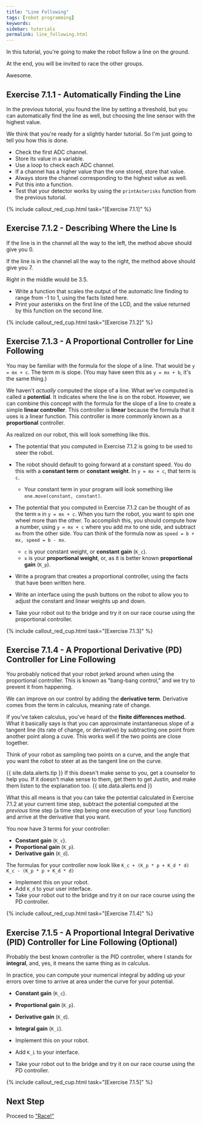 ```yaml
---
title: "Line Following"
tags: [robot programming]
keywords:
sidebar: tutorials
permalink: line_following.html
---
```


In this tutorial, you're going to make the robot follow a line on the ground.

At the end, you will be invited to race the other groups.

Awesome.

## Exercise 7.1.1 - Automatically Finding the Line

In the previous tutorial, you found the line by setting a threshold, but you can automatically find the line as well, but choosing the line sensor with the highest value.

We think that you're ready for a slightly harder tutorial. So I'm just going to tell you how this is done.

- Check the first ADC channel.
- Store its value in a variable.
- Use a loop to check each ADC channel.
- If a channel has a higher value than the one stored, store that value.
- Always store the channel corresponding to the highest value as well.
- Put this into a function.
- Test that your detector works by using the `printAsterisks` function from the previous tutorial.

{% include callout_red_cup.html task="[Exercise 7.1.1]" %}


## Exercise 7.1.2 - Describing Where the Line Is

If the line is in the channel all the way to the left, the method above should give you 0.

If the line is in the channel all the way to the right, the method above should give you 7.

Right in the middle would be 3.5.

- Write a function that scales the output of the automatic line finding to range from -1 to 1, using the facts listed here.
- Print your asterisks on the first line of the LCD, and the value returned by this function on the second line.

{% include callout_red_cup.html task="[Exercise 7.1.2]" %}

## Exercise 7.1.3 - A Proportional Controller for Line Following

You may be familiar with the formula for the slope of a line. That would be `y = mx + c`. The term m is slope. (You may have seen this as `y = mx + b`, it's the same thing.)

We haven't *actually* computed the slope of a line. What we've computed is called a <b>potential</b>. It indicates where the line is on the robot. However, we can combine this concept with the formula for the slope of a line to create a simple <b>linear controller</b>. This controller is <b>linear</b> because the formula that it uses is a linear function. This controller is more commonly known as a <b>proportional</b> controller.

As realized on our robot, this will look something like this.

- The potential that you computed in Exercise 7.1.2 is going to be used to steer the robot.
- The robot should default to going forward at a constant speed. You do this with a <b>constant term</b> or <b>constant weight</b>. In `y = mx + c`, that term is `c`.
  - Your constant term in your program will look something like `one.move(constant, constant)`.
- The potential that you computed in Exercise 7.1.2 can be thought of as the term `m` in `y = mx + c`. When you turn the robot, you want to spin one wheel more than the other. To accomplish this, you should compute how a number, using `y = mx + c` where you add mx to one side, and subtract `mx` from the other side. You can think of the formula now as `speed = b + mx, speed = b - mx`.
  - `c` is your constant weight, or <b>constant gain</b> (`K_c`).
  - `x` is your <b>proportional weight</b>, or, as it is better known <b>proportional gain</b> (`K_p`).


- Write a program that creates a proportional controller, using the facts that have been written here.
- Write an interface using the push buttons on the robot to allow you to adjust the constant and linear weights up and down.
- Take your robot out to the bridge and try it on our race course using the proportional controller.

{% include callout_red_cup.html task="[Exercise 7.1.3]" %}

## Exercise 7.1.4 - A Proportional Derivative (PD) Controller for Line Following

You probably noticed that your robot jerked around when using the proportional controller. This is known as "bang-bang control," and we try to prevent it from happening.

We can improve on our control by adding the <b>derivative term</b>. Derivative comes from the term in calculus, meaning rate of change.

If you've taken calculus, you've heard of the <b>finite differences method.</b> What it basically says is that you can approximate instantaneous slope of a tangent line (its rate of change, or derivative) by subtracting one point from another point along a cuve. This works well if the two points are close together.

Think of your robot as sampling two points on a curve, and the angle that you want the robot to steer at as the tangent line on the curve.

{{ site.data.alerts.tip }}
If this doesn't make sense to you, get a counselor to help you. If it doesn't make sense to them, get them to get Justin, and make them listen to the explanation too.
{{ site.data.alerts.end }}

What this all means is that you can take the potential calculated in Exercise 7.1.2 at your current time step, subtract the potential computed at the <i>previous</i> time step (a time step being one execution of your `loop` function) and arrive at the derivative that you want.

You now have 3 terms for your controller:
- <b>Constant gain</b> (`K_c`).
- <b>Proportional gain</b> (`K_p`).
- <b>Derivative gain</b> (`K_d`).

The formulas for your controller now look like `K_c + (K_p * p + K_d * d)` `K_c - (K_p * p + K_d * d)`

- Implement this on your robot.
- Add `K_d` to your user interface.
- Take your robot out to the bridge and try it on our race course using the PD controller.

{% include callout_red_cup.html task="[Exercise 7.1.4]" %}

## Exercise 7.1.5 - A Proportional Integral Derivative (PID) Controller for Line Following (Optional)

Probably the best known controller is the PID controller, where I stands for <b>integral</b>, and, yes, it means the same thing as in calculus.

In practice, you can compute your numerical integral by adding up your errors over time to arrive at area under the curve for your potential.

- <b>Constant gain</b> (`K_c`).
- <b>Proportional gain</b> (`K_p`).
- <b>Derivative gain</b> (`K_d`).
- <b>Integral gain</b> (`K_i`).

- Implement this on your robot.
- Add `K_i` to your interface.
- Take your robot out to the bridge and try it on our race course using the PD controller.

{% include callout_red_cup.html task="[Exercise 7.1.5]" %}


## Next Step

Proceed to ["Race!"](/race.html)




